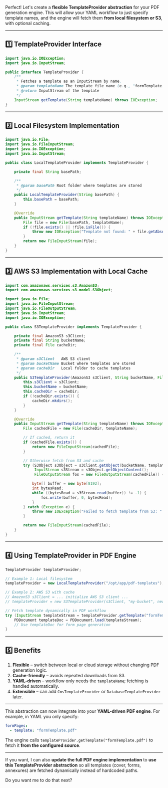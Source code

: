 Perfect! Let's create a **flexible TemplateProvider abstraction** for your PDF generation engine. This will allow your YAML workflow to just specify template names, and the engine will fetch them **from local filesystem or S3**, with optional caching.

---

## **1️⃣ TemplateProvider Interface**

```java
import java.io.IOException;
import java.io.InputStream;

public interface TemplateProvider {
    /**
     * Fetches a template as an InputStream by name.
     * @param templateName The template file name (e.g., "formTemplate.pdf")
     * @return InputStream of the template
     */
    InputStream getTemplate(String templateName) throws IOException;
}
```

---

## **2️⃣ Local Filesystem Implementation**

```java
import java.io.File;
import java.io.FileInputStream;
import java.io.IOException;
import java.io.InputStream;

public class LocalTemplateProvider implements TemplateProvider {

    private final String basePath;

    /**
     * @param basePath Root folder where templates are stored
     */
    public LocalTemplateProvider(String basePath) {
        this.basePath = basePath;
    }

    @Override
    public InputStream getTemplate(String templateName) throws IOException {
        File file = new File(basePath, templateName);
        if (!file.exists() || !file.isFile()) {
            throw new IOException("Template not found: " + file.getAbsolutePath());
        }
        return new FileInputStream(file);
    }
}
```

---

## **3️⃣ AWS S3 Implementation with Local Cache**

```java
import com.amazonaws.services.s3.AmazonS3;
import com.amazonaws.services.s3.model.S3Object;

import java.io.File;
import java.io.FileInputStream;
import java.io.FileOutputStream;
import java.io.InputStream;
import java.io.IOException;

public class S3TemplateProvider implements TemplateProvider {

    private final AmazonS3 s3Client;
    private final String bucketName;
    private final File cacheDir;

    /**
     * @param s3Client   AWS S3 client
     * @param bucketName Bucket where templates are stored
     * @param cacheDir   Local folder to cache templates
     */
    public S3TemplateProvider(AmazonS3 s3Client, String bucketName, File cacheDir) {
        this.s3Client = s3Client;
        this.bucketName = bucketName;
        this.cacheDir = cacheDir;
        if (!cacheDir.exists()) {
            cacheDir.mkdirs();
        }
    }

    @Override
    public InputStream getTemplate(String templateName) throws IOException {
        File cachedFile = new File(cacheDir, templateName);

        // If cached, return it
        if (cachedFile.exists()) {
            return new FileInputStream(cachedFile);
        }

        // Otherwise fetch from S3 and cache
        try (S3Object s3Object = s3Client.getObject(bucketName, templateName);
             InputStream s3Stream = s3Object.getObjectContent();
             FileOutputStream fos = new FileOutputStream(cachedFile)) {

            byte[] buffer = new byte[8192];
            int bytesRead;
            while ((bytesRead = s3Stream.read(buffer)) != -1) {
                fos.write(buffer, 0, bytesRead);
            }
        } catch (Exception e) {
            throw new IOException("Failed to fetch template from S3: " + templateName, e);
        }

        return new FileInputStream(cachedFile);
    }
}
```

---

## **4️⃣ Using TemplateProvider in PDF Engine**

```java
TemplateProvider templateProvider;

// Example 1: Local filesystem
templateProvider = new LocalTemplateProvider("/opt/app/pdf-templates");

// Example 2: AWS S3 with cache
// AmazonS3 s3Client = ... initialize AWS S3 client ...
// templateProvider = new S3TemplateProvider(s3Client, "my-bucket", new File("/tmp/pdf-cache"));

// Fetch template dynamically in PDF workflow
try (InputStream templateStream = templateProvider.getTemplate("formTemplate.pdf")) {
    PDDocument templateDoc = PDDocument.load(templateStream);
    // Use templateDoc for form page generation
}
```

---

## **5️⃣ Benefits**

1. **Flexible** – switch between local or cloud storage without changing PDF generation logic.
2. **Cache-friendly** – avoids repeated downloads from S3.
3. **YAML-driven** – workflow only needs the `templateName`; fetching is handled automatically.
4. **Extensible** – can add `CmsTemplateProvider` or `DatabaseTemplateProvider` later.

---

This abstraction can now integrate into your **YAML-driven PDF engine**. For example, in YAML you only specify:

```yaml
formPages:
  - template: "formTemplate.pdf"
```

The engine calls `templateProvider.getTemplate("formTemplate.pdf")` to fetch it **from the configured source**.

---

If you want, I can also **update the full PDF engine implementation** to **use this TemplateProvider abstraction** so all templates (cover, forms, annexures) are fetched dynamically instead of hardcoded paths.

Do you want me to do that next?
